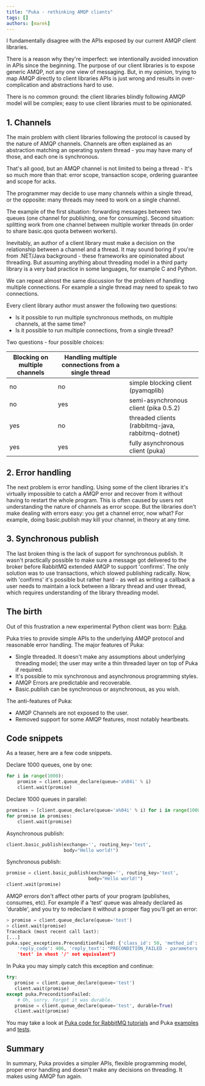 ```yaml
---
title: "Puka - rethinking AMQP clients"
tags: []
authors: [marek]
---
```


I fundamentally disagree with the APIs exposed by our current AMQP client libraries.

There is a reason why they're imperfect: we intentionally avoided innovation in APIs since the beginning. The purpose of our client libraries is to expose generic AMQP, not any one view of messaging. But, in my opinion, trying to map AMQP directly to client libraries APIs is just wrong and results in over-complication and abstractions hard to use.

There is no common ground: the client libraries blindly following AMQP model will be complex; easy to use client libraries must to be opinionated.

<!-- truncate -->

## 1. Channels

The main problem with client libraries following the protocol is caused by the nature of AMQP channels. Channels are often explained as an abstraction matching an operating system thread - you may have many of those, and each one is synchronous.

That's all good, but an AMQP channel is not limited to being a thread - It's so much more than that: error scope, transaction scope, ordering guarantee and scope for acks.

The programmer may decide to use many channels within a single thread, or the opposite: many threads may need to work on a single channel.

The example of the first situation: forwarding messages between two queues (one channel for publishing, one for consuming). Second situation: splitting work from one channel between multiple worker threads (in order to share basic.qos quota between workers).

Inevitably, an author of a client library must make a decision on the relationship between a channel and a thread. It may sound boring if you're from .NET/Java background - these frameworks are opinionated about threading. But assuming anything about threading model in a third party library is a very bad practice in some languages, for example C and Python.

We can repeat almost the same discussion for the problem of handling multiple connections. For example a single thread may need to speak to two connections.

Every client library author must answer the following two questions:
* Is it possible to run multiple synchronous methods, on multiple channels, at the same time?
* Is it possible to run multiple connections, from a single thread?

Two questions - four possible choices:

|Blocking on multiple channels|Handling multiple connections from a single thread||
|--- |--- |--- |
|no|no|simple blocking client (pyamqplib)|
|no|yes|semi-asynchronous client (pika 0.5.2)|
|yes|no|threaded clients (rabbitmq-java, rabbitmq-dotnet)|
|yes|yes|fully asynchronous client (puka)|

## 2. Error handling

The next problem is error handling. Using some of the client libraries it's virtually impossible to catch a AMQP error and recover from it without having to restart the whole program. This is often caused by users not understanding the nature of channels as error scope. But the libraries don't make dealing with errors easy: you get a channel error, now what? For example, doing basic.publish may kill your channel, in theory at any time.

## 3. Synchronous publish

The last broken thing is the lack of support for synchronous publish. It wasn't practically possible to make sure a message got delivered to the broker before RabbitMQ extended AMQP to support 'confirms'. The only solution was to use transactions, which slowed publishing radically. Now, with 'confirms' it's possible but rather hard - as well as writing a callback a user needs to maintain a lock between a library thread and user thread, which requires understanding of the library threading model.

## The birth

Out of this frustration a new experimental Python client was born: [Puka](https://github.com/majek/puka#readme).

Puka tries to provide simple APIs to the underlying AMQP protocol and reasonable error handling. The major features of Puka:

* Single threaded. It doesn't make any assumptions about underlying threading model; the user may write a thin threaded layer on top of Puka if required.
* It's possible to mix synchronous and asynchronous programming styles.
* AMQP Errors are predictable and recoverable.
* Basic.publish can be synchronous or asynchronous, as you wish.

The anti-features of Puka:
* AMQP Channels are not exposed to the user.
* Removed support for some AMQP features, most notably heartbeats.

## Code snippets

As a teaser, here are a few code snippets. 

Declare 1000 queues, one by one:

```python
for i in range(1000):
    promise = client.queue_declare(queue='a%04i' % i)
    client.wait(promise)
```

Declare 1000 queues in parallel:

```python
promises = [client.queue_declare(queue='a%04i' % i) for i in range(1000)]
for promise in promises:
    client.wait(promise)
```

Asynchronous publish:

```python
client.basic_publish(exchange='', routing_key='test',
                     body="Hello world!")
```

Synchronous publish:

```python
promise = client.basic_publish(exchange='', routing_key='test',
                              body="Hello world!")
client.wait(promise)
```

AMQP errors don't affect other parts of your program (publishes, consumes, etc). For example if a 'test' queue was already declared as 'durable', and you try to redeclare it without a proper flag you'll get an error:

```python
> promise = client.queue_declare(queue='test')
> client.wait(promise)
Traceback (most recent call last):
[...]
puka.spec_exceptions.PreconditionFailed: {'class_id': 50, 'method_id': 10,
    'reply_code': 406, 'reply_text': "PRECONDITION_FAILED - parameters for queue
    'test' in vhost '/' not equivalent"}
```

In Puka you may simply catch this exception and continue:

```python
try:
   promise = client.queue_declare(queue='test')
   client.wait(promise)
except puka.PreconditionFailed:
    # Oh, sorry. Forgot it was durable.
   promise = client.queue_declare(queue='test', durable=True)
   client.wait(promise)
```

You may take a look at [Puka code for RabbitMQ tutorials](https://github.com/rabbitmq/rabbitmq-tutorials/tree/master/python-puka) and Puka [examples](https://github.com/majek/puka/tree/master/examples) and [tests](https://github.com/majek/puka/tree/master/tests).

## Summary

In summary, Puka provides a simpler APIs, flexible programming model, proper error handling and doesn't make any decisions on threading. It makes using AMQP fun again.
